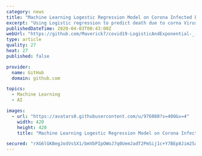 ```yaml
---
category: news
title: "Machine Learning Logestic Regression Model on Corona Infected by time data to predict the trend"
excerpt: "Using Logistic regression to predict death due to corna Virus. We will compare it with Exponential case . Note: Exponential Case is the Extreme Case where all of the population gets infected in next 2 weeks time. Logistic Regression is the ideal case we need it to end, with the current trend shown. But the reality will be in between these 2 ..."
publishedDateTime: 2020-04-03T00:43:00Z
webUrl: "https://github.com/Maverick7/covid19-LogisticAndExponential-_-India-Predict-Trend"
type: article
quality: 27
heat: 27
published: false

provider:
  name: GitHub
  domain: github.com

topics:
  - Machine Learning
  - AI

images:
  - url: "https://avatars0.githubusercontent.com/u/976080?s=400&v=4"
    width: 420
    height: 420
    title: "Machine Learning Logestic Regression Model on Corona Infected by time data to predict the trend"

secured: "rXG6lGKBegJodVsSX1/bmVbPIpOWoJ7q0UemJadT2PmSij1c+Y7BEp8Jim25a4fdqhwLeqXf2FVHpr8dx8sdtEQuGPuXu3i5nsIVuYknuQBtr21jz2vpapjYBWGKEVc5gsCJFJOrpFazpwZoRIJXwKkr4txN5JW5O59GqAtqGzYqn4zBNafnSAvuYG/aNVYf5SzH3/FUZobJjaCmy1Ceva4KKS5oozSEtvQBRbL4nkX2QsRBTbp62BaysyU5BO/BZL4ELTghvUIUzSZiFUpDxSpICtWUeCItIVbP+QKL6zaKirf1z95jlXeuL1qlZBi9;MLlABrNgjDkoOl1VL37Z1g=="
---
```


